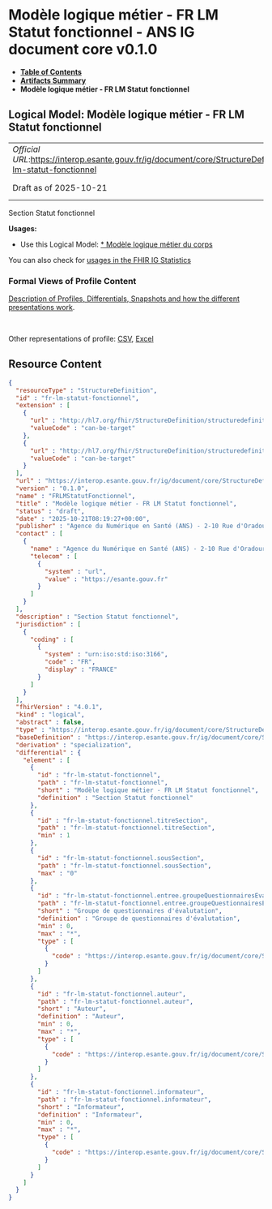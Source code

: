 # Modèle logique métier - FR LM Statut fonctionnel - ANS IG document core v0.1.0

* [**Table of Contents**](toc.md)
* [**Artifacts Summary**](artifacts.md)
* **Modèle logique métier - FR LM Statut fonctionnel**

## Logical Model: Modèle logique métier - FR LM Statut fonctionnel 

| | |
| :--- | :--- |
| *Official URL*:https://interop.esante.gouv.fr/ig/document/core/StructureDefinition/fr-lm-statut-fonctionnel | *Version*:0.1.0 |
| Draft as of 2025-10-21 | *Computable Name*:FRLMStatutFonctionnel |

 
Section Statut fonctionnel 

**Usages:**

* Use this Logical Model: [* Modèle logique métier du corps](StructureDefinition-FRLMCorpsDocument.md)

You can also check for [usages in the FHIR IG Statistics](https://packages2.fhir.org/xig/ans.document.fr.core|current/StructureDefinition/fr-lm-statut-fonctionnel)

### Formal Views of Profile Content

 [Description of Profiles, Differentials, Snapshots and how the different presentations work](http://build.fhir.org/ig/FHIR/ig-guidance/readingIgs.html#structure-definitions). 

 

Other representations of profile: [CSV](StructureDefinition-fr-lm-statut-fonctionnel.csv), [Excel](StructureDefinition-fr-lm-statut-fonctionnel.xlsx) 



## Resource Content

```json
{
  "resourceType" : "StructureDefinition",
  "id" : "fr-lm-statut-fonctionnel",
  "extension" : [
    {
      "url" : "http://hl7.org/fhir/StructureDefinition/structuredefinition-type-characteristics",
      "valueCode" : "can-be-target"
    },
    {
      "url" : "http://hl7.org/fhir/StructureDefinition/structuredefinition-type-characteristics",
      "valueCode" : "can-be-target"
    }
  ],
  "url" : "https://interop.esante.gouv.fr/ig/document/core/StructureDefinition/fr-lm-statut-fonctionnel",
  "version" : "0.1.0",
  "name" : "FRLMStatutFonctionnel",
  "title" : "Modèle logique métier - FR LM Statut fonctionnel",
  "status" : "draft",
  "date" : "2025-10-21T08:19:27+00:00",
  "publisher" : "Agence du Numérique en Santé (ANS) - 2-10 Rue d'Oradour-sur-Glane, 75015 Paris",
  "contact" : [
    {
      "name" : "Agence du Numérique en Santé (ANS) - 2-10 Rue d'Oradour-sur-Glane, 75015 Paris",
      "telecom" : [
        {
          "system" : "url",
          "value" : "https://esante.gouv.fr"
        }
      ]
    }
  ],
  "description" : "Section Statut fonctionnel",
  "jurisdiction" : [
    {
      "coding" : [
        {
          "system" : "urn:iso:std:iso:3166",
          "code" : "FR",
          "display" : "FRANCE"
        }
      ]
    }
  ],
  "fhirVersion" : "4.0.1",
  "kind" : "logical",
  "abstract" : false,
  "type" : "https://interop.esante.gouv.fr/ig/document/core/StructureDefinition/fr-lm-statut-fonctionnel",
  "baseDefinition" : "https://interop.esante.gouv.fr/ig/document/core/StructureDefinition/fr-lm-section",
  "derivation" : "specialization",
  "differential" : {
    "element" : [
      {
        "id" : "fr-lm-statut-fonctionnel",
        "path" : "fr-lm-statut-fonctionnel",
        "short" : "Modèle logique métier - FR LM Statut fonctionnel",
        "definition" : "Section Statut fonctionnel"
      },
      {
        "id" : "fr-lm-statut-fonctionnel.titreSection",
        "path" : "fr-lm-statut-fonctionnel.titreSection",
        "min" : 1
      },
      {
        "id" : "fr-lm-statut-fonctionnel.sousSection",
        "path" : "fr-lm-statut-fonctionnel.sousSection",
        "max" : "0"
      },
      {
        "id" : "fr-lm-statut-fonctionnel.entree.groupeQuestionnairesEvaluation",
        "path" : "fr-lm-statut-fonctionnel.entree.groupeQuestionnairesEvaluation",
        "short" : "Groupe de questionnaires d'évalutation",
        "definition" : "Groupe de questionnaires d'évalutation",
        "min" : 0,
        "max" : "*",
        "type" : [
          {
            "code" : "https://interop.esante.gouv.fr/ig/document/core/StructureDefinition/fr-lm-group-de-questionnaires-devaluation"
          }
        ]
      },
      {
        "id" : "fr-lm-statut-fonctionnel.auteur",
        "path" : "fr-lm-statut-fonctionnel.auteur",
        "short" : "Auteur",
        "definition" : "Auteur",
        "min" : 0,
        "max" : "*",
        "type" : [
          {
            "code" : "https://interop.esante.gouv.fr/ig/document/core/StructureDefinition/fr-lm-auteur"
          }
        ]
      },
      {
        "id" : "fr-lm-statut-fonctionnel.informateur",
        "path" : "fr-lm-statut-fonctionnel.informateur",
        "short" : "Informateur",
        "definition" : "Informateur",
        "min" : 0,
        "max" : "*",
        "type" : [
          {
            "code" : "https://interop.esante.gouv.fr/ig/document/core/StructureDefinition/fr-lm-informateur"
          }
        ]
      }
    ]
  }
}

```
